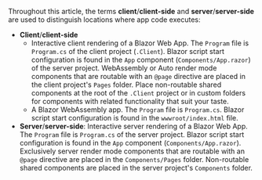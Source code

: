 Throughout this article, the terms **client**/**client-side** and **server**/**server-side** are used to distinguish locations where app code executes:

* **Client**/**client-side**
  * Interactive client rendering of a Blazor Web App. The `Program` file is `Program.cs` of the client project (`.Client`). Blazor script start configuration is found in the `App` component (`Components/App.razor`) of the server project. WebAssembly or Auto render mode components that are routable with an `@page` directive are placed in the client project's `Pages` folder. Place non-routable shared components at the root of the `.Client` project or in custom folders for components with related functionality that suit your taste.
  * A Blazor WebAssembly app. The `Program` file is `Program.cs`. Blazor script start configuration is found in the `wwwroot/index.html` file.
* **Server**/**server-side**: Interactive server rendering of a Blazor Web App. The `Program` file is `Program.cs` of the server project. Blazor script start configuration is found in the `App` component (`Components/App.razor`). Exclusively server render mode components that are routable with an `@page` directive are placed in the `Components/Pages` folder. Non-routable shared components are placed in the server project's `Components` folder.

